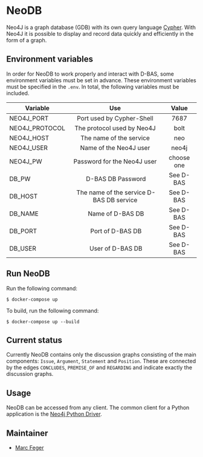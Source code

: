 # NeoDB

Neo4J is a graph database (GDB) with its own query language [Cypher](https://neo4j.com/developer/cypher-query-language/).
With Neo4J it is possible to display and record data quickly and efficiently in the form of a graph.

## Environment variables
In order for NeoDB to work properly and interact with D-BAS, some environment variables must be set in advance.
These environment variables must be specified in the `.env`. In total, the following variables must be included.

| Variable        | Use                                         | Value      |
| --------------- |:-------------------------------------------:|:----------:|
| NEO4J_PORT      | Port used by Cypher-Shell                   | 7687       |
| NEO4J_PROTOCOL  | The protocol used by Neo4J                  | bolt       |
| NEO4J_HOST      | The name of the service                     | neo        |
| NEO4J_USER      | Name of the Neo4J user                      | neo4j      |
| NEO4J_PW        | Password for the Neo4J user                 | choose one |
| DB_PW           | D-BAS DB Password                           | See D-BAS  |
| DB_HOST         | The name of the service D-BAS DB service    | See D-BAS  |
| DB_NAME         | Name of D-BAS DB                            | See D-BAS  |
| DB_PORT         | Port of D-BAS DB                            | See D-BAS  |
| DB_USER         | User of D-BAS DB                            | See D-BAS  |

## Run NeoDB
Run the following command:

	$ docker-compose up

To build, run the following command:

	$ docker-compose up --build

## Current status
Currently NeoDB contains only the discussion graphs consisting of the main components: `Issue`, `Argument`, `Statement` and `Position`.
These are connected by the edges `CONCLUDES`, `PREMISE_OF` and `REGARDING` and indicate exactly the discussion graphs.

## Usage
NeoDB can be accessed from any client. 
The common client for a Python application is the [Neo4j Python Driver](https://neo4j.com/developer/python/).

## Maintainer
* [Marc Feger](https://gitlab.cs.uni-duesseldorf.de/profile?nav_source=navbar)
